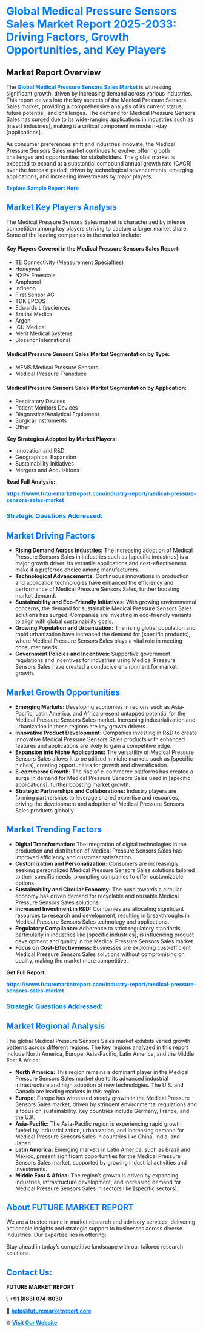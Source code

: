 <h1 style="color: #007BFF;">Global Medical Pressure Sensors Sales Market Report 2025-2033: Driving Factors, Growth Opportunities, and Key Players</h1>

<section id="overview">
<h2>Market Report Overview</h2>
<p>The <a href="https://www.futuremarketreport.com/industry-report/medical-pressure-sensors-sales-market" style="color: #007BFF; text-decoration: none;"><strong>Global Medical Pressure Sensors Sales Market</strong></a> is witnessing significant growth, driven by increasing demand across various industries. This report delves into the key aspects of the Medical Pressure Sensors Sales market, providing a comprehensive analysis of its current status, future potential, and challenges. The demand for Medical Pressure Sensors Sales has surged due to its wide-ranging applications in industries such as [insert industries], making it a critical component in modern-day [applications].</p>
<p>As consumer preferences shift and industries innovate, the Medical Pressure Sensors Sales market continues to evolve, offering both challenges and opportunities for stakeholders. The global market is expected to expand at a substantial compound annual growth rate (CAGR) over the forecast period, driven by technological advancements, emerging applications, and increasing investments by major players.</p>
</section>

<section id="overview">
<p><a href="https://www.futuremarketreport.com/request-sample/reportId=109262" style="color: #007BFF; text-decoration: none;"><strong>Explore Sample Report Here</strong></a></p>
</section>

<section id="key-players">
<h2 style="color: #007BFF;">Market Key Players Analysis</h2>
<p>The Medical Pressure Sensors Sales market is characterized by intense competition among key players striving to capture a larger market share. Some of the leading companies in the market include:</p>
<h4>Key Players Covered in the Medical Pressure Sensors Sales Report:</h4>
<ul><li>TE Connectivity (Measurement Specialties)</li><li>Honeywell</li><li>NXP+ Freescale</li><li>Amphenol</li><li>Infineon</li><li>First Sensor AG</li><li>TDK EPCOS</li><li>Edwards Lifesciences</li><li>Smiths Medical</li><li>Argon</li><li>ICU Medical</li><li>Merit Medical Systems</li><li>Biosenor International</li></ul>
<h4>Medical Pressure Sensors Sales Market Segmentation by Type:</h4>
<ul><li>MEMS Medical Pressure Sensors</li><li>Medical Pressure Transduce</li></ul>

<h4>Medical Pressure Sensors Sales Market Segmentation by Application:</h4>
<ul><li>Respiratory Devices</li><li>Patient Monitors Devices</li><li>Diagnostics/Analytical Equipment</li><li>Surgical Instruments</li><li>Other</li></ul>
<p><strong>Key Strategies Adopted by Market Players:</strong></p>
<ul>
<li>Innovation and R&D</li>
<li>Geographical Expansion</li>
<li>Sustainability Initiatives</li>
<li>Mergers and Acquisitions</li>
</ul>
</section>

<section>
<p><strong>Read Full Analysis: </strong></p><a href="https://www.futuremarketreport.com/industry-report/medical-pressure-sensors-sales-market" style="color: #007BFF; text-decoration: none;"><strong>https://www.futuremarketreport.com/industry-report/medical-pressure-sensors-sales-market</strong></a>
<h3 style="color: #007BFF;">Strategic Questions Addressed:</h3>
</section>

<section id="driving-factors">
<h2 style="color: #007BFF;">Market Driving Factors</h2>
<ul>
<li><strong>Rising Demand Across Industries:</strong> The increasing adoption of Medical Pressure Sensors Sales in industries such as [specific industries] is a major growth driver. Its versatile applications and cost-effectiveness make it a preferred choice among manufacturers.</li>
<li><strong>Technological Advancements:</strong> Continuous innovations in production and application technologies have enhanced the efficiency and performance of Medical Pressure Sensors Sales, further boosting market demand.</li>
<li><strong>Sustainability and Eco-Friendly Initiatives:</strong> With growing environmental concerns, the demand for sustainable Medical Pressure Sensors Sales solutions has surged. Companies are investing in eco-friendly variants to align with global sustainability goals.</li>
<li><strong>Growing Population and Urbanization:</strong> The rising global population and rapid urbanization have increased the demand for [specific products], where Medical Pressure Sensors Sales plays a vital role in meeting consumer needs.</li>
<li><strong>Government Policies and Incentives:</strong> Supportive government regulations and incentives for industries using Medical Pressure Sensors Sales have created a conducive environment for market growth.</li>
</ul>
</section>

<section id="growth-opportunities">
<h2 style="color: #007BFF;">Market Growth Opportunities</h2>
<ul>
<li><strong>Emerging Markets:</strong> Developing economies in regions such as Asia-Pacific, Latin America, and Africa present untapped potential for the Medical Pressure Sensors Sales market. Increasing industrialization and urbanization in these regions are key growth drivers.</li>
<li><strong>Innovative Product Development:</strong> Companies investing in R&D to create innovative Medical Pressure Sensors Sales products with enhanced features and applications are likely to gain a competitive edge.</li>
<li><strong>Expansion into Niche Applications:</strong> The versatility of Medical Pressure Sensors Sales allows it to be utilized in niche markets such as [specific niches], creating opportunities for growth and diversification.</li>
<li><strong>E-commerce Growth:</strong> The rise of e-commerce platforms has created a surge in demand for Medical Pressure Sensors Sales used in [specific applications], further boosting market growth.</li>
<li><strong>Strategic Partnerships and Collaborations:</strong> Industry players are forming partnerships to leverage shared expertise and resources, driving the development and adoption of Medical Pressure Sensors Sales products globally.</li>
</ul>
</section>

<section id="trending-factors">
<h2 style="color: #007BFF;">Market Trending Factors</h2>
<ul>
<li><strong>Digital Transformation:</strong> The integration of digital technologies in the production and distribution of Medical Pressure Sensors Sales has improved efficiency and customer satisfaction.</li>
<li><strong>Customization and Personalization:</strong> Consumers are increasingly seeking personalized Medical Pressure Sensors Sales solutions tailored to their specific needs, prompting companies to offer customizable options.</li>
<li><strong>Sustainability and Circular Economy:</strong> The push towards a circular economy has driven demand for recyclable and reusable Medical Pressure Sensors Sales solutions.</li>
<li><strong>Increased Investment in R&D:</strong> Companies are allocating significant resources to research and development, resulting in breakthroughs in Medical Pressure Sensors Sales technology and applications.</li>
<li><strong>Regulatory Compliance:</strong> Adherence to strict regulatory standards, particularly in industries like [specific industries], is influencing product development and quality in the Medical Pressure Sensors Sales market.</li>
<li><strong>Focus on Cost-Effectiveness:</strong> Businesses are exploring cost-efficient Medical Pressure Sensors Sales solutions without compromising on quality, making the market more competitive.</li>
</ul>
</section>

<section>
<p><strong>Get Full Report: </strong></p><a href="https://www.futuremarketreport.com/industry-report/medical-pressure-sensors-sales-market" style="color: #007BFF; text-decoration: none;"><strong>https://www.futuremarketreport.com/industry-report/medical-pressure-sensors-sales-market</strong></a>
<h3 style="color: #007BFF;">Strategic Questions Addressed:</h3>
</section>


<section id="regional-analysis">
<h2 style="color: #007BFF;">Market Regional Analysis</h2>
<p>The global Medical Pressure Sensors Sales market exhibits varied growth patterns across different regions. The key regions analyzed in this report include North America, Europe, Asia-Pacific, Latin America, and the Middle East & Africa:</p>
<ul>
<li><strong>North America:</strong> This region remains a dominant player in the Medical Pressure Sensors Sales market due to its advanced industrial infrastructure and high adoption of new technologies. The U.S. and Canada are leading markets in this region.</li>
<li><strong>Europe:</strong> Europe has witnessed steady growth in the Medical Pressure Sensors Sales market, driven by stringent environmental regulations and a focus on sustainability. Key countries include Germany, France, and the U.K.</li>
<li><strong>Asia-Pacific:</strong> The Asia-Pacific region is experiencing rapid growth, fueled by industrialization, urbanization, and increasing demand for Medical Pressure Sensors Sales in countries like China, India, and Japan.</li>
<li><strong>Latin America:</strong> Emerging markets in Latin America, such as Brazil and Mexico, present significant opportunities for the Medical Pressure Sensors Sales market, supported by growing industrial activities and investments.</li>
<li><strong>Middle East & Africa:</strong> The region’s growth is driven by expanding industries, infrastructure development, and increasing demand for Medical Pressure Sensors Sales in sectors like [specific sectors].</li>
</ul>
</section>

<footer>
<h2 style="color: #007BFF;">About FUTURE MARKET REPORT</h2>
<p>We are a trusted name in market research and advisory services, delivering actionable insights and strategic support to businesses across diverse industries. Our expertise lies in offering:</p>

<p>Stay ahead in today’s competitive landscape with our tailored research solutions.</p>

<h2 style="color: #007BFF;">Contact Us:</h2>
<p><strong>FUTURE MARKET REPORT</strong></p>
<p>📞 <strong>+91 (883) 074-8030</strong></p>
<p>📧 <strong><a href="mailto:help@futuremarketreport.com" style="color: #007BFF;">help@futuremarketreport.com</a></strong></p>
<p>🌐 <strong><a href="https://www.futuremarketreport.com/" style="color: #007BFF;">Visit Our Website</a></strong></p>
</footer>